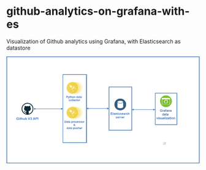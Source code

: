 # github-analytics-on-grafana-with-es
Visualization of Github analytics using Grafana, with Elasticsearch as datastore

![Flow diagram](https://github.com/Kondasamy/github-analytics-on-grafana-with-es/raw/master/dashboards/Untitled%20Diagram.png "Flow diagram")
